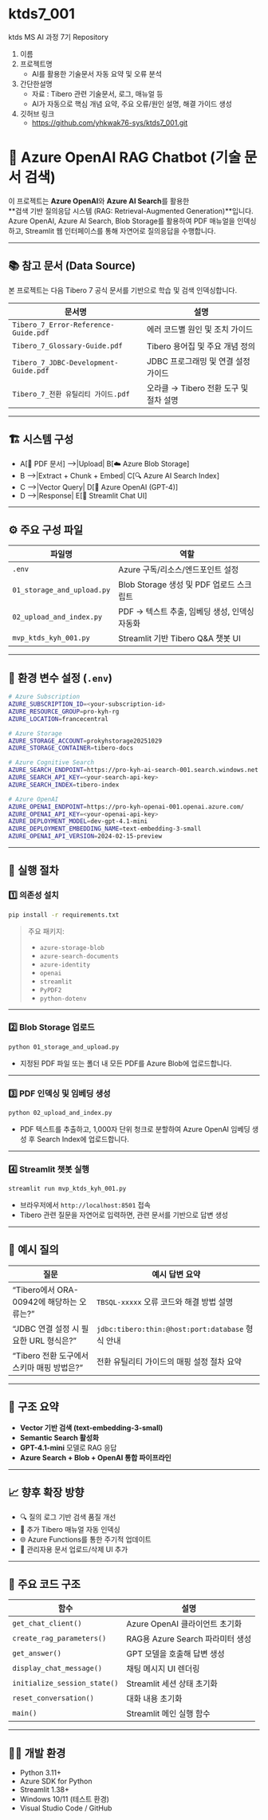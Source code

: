 # ktds7_001
ktds MS AI 과정 7기 Repository


1. 이름
2. 프로젝트명
   - AI를 활용한 기술문서 자동 요약 및 오류 분석
3. 간단한설명
   - 자료 : Tibero 관련 기술문서, 로그, 매뉴얼 등
   - AI가 자동으로 핵심 개념 요약, 주요 오류/원인 설명, 해결 가이드 생성
4. 깃허브 링크
   - https://github.com/yhkwak76-sys/ktds7_001.git


# 🤖 Azure OpenAI RAG Chatbot (기술 문서 검색)

이 프로젝트는 **Azure OpenAI**와 **Azure AI Search**를 활용한  
**검색 기반 질의응답 시스템 (RAG: Retrieval-Augmented Generation)**입니다.  
Azure OpenAI, Azure AI Search, Blob Storage를 활용하여 PDF 매뉴얼을 인덱싱하고, Streamlit 웹 인터페이스를 통해 자연어로 질의응답을 수행합니다.

---

## 📚 참고 문서 (Data Source)

본 프로젝트는 다음 Tibero 7 공식 문서를 기반으로 학습 및 검색 인덱싱합니다.

| 문서명 | 설명 |
|--------|------|
| `Tibero_7_Error-Reference-Guide.pdf` | 에러 코드별 원인 및 조치 가이드 |
| `Tibero_7_Glossary-Guide.pdf` | Tibero 용어집 및 주요 개념 정의 |
| `Tibero_7_JDBC-Development-Guide.pdf` | JDBC 프로그래밍 및 연결 설정 가이드 |
| `Tibero_7_전환 유틸리티 가이드.pdf` | 오라클 → Tibero 전환 도구 및 절차 설명 |

---

## 🏗️ 시스템 구성
- A[📄 PDF 문서] -->|Upload| B[☁️ Azure Blob Storage]
- B -->|Extract + Chunk + Embed| C[🔍 Azure AI Search Index]
- C -->|Vector Query| D[🤖 Azure OpenAI (GPT-4)]
- D -->|Response| E[💬 Streamlit Chat UI]


---

## ⚙️ 주요 구성 파일

| 파일명 | 역할 |
|--------|------|
| `.env` | Azure 구독/리소스/엔드포인트 설정 |
| `01_storage_and_upload.py` | Blob Storage 생성 및 PDF 업로드 스크립트 |
| `02_upload_and_index.py` | PDF → 텍스트 추출, 임베딩 생성, 인덱싱 자동화 |
| `mvp_ktds_kyh_001.py` | Streamlit 기반 Tibero Q&A 챗봇 UI |

---

## 🧩 환경 변수 설정 (`.env`)

```bash
# Azure Subscription
AZURE_SUBSCRIPTION_ID=<your-subscription-id>
AZURE_RESOURCE_GROUP=pro-kyh-rg
AZURE_LOCATION=francecentral

# Azure Storage
AZURE_STORAGE_ACCOUNT=prokyhstorage20251029
AZURE_STORAGE_CONTAINER=tibero-docs

# Azure Cognitive Search
AZURE_SEARCH_ENDPOINT=https://pro-kyh-ai-search-001.search.windows.net
AZURE_SEARCH_API_KEY=<your-search-api-key>
AZURE_SEARCH_INDEX=tibero-index

# Azure OpenAI
AZURE_OPENAI_ENDPOINT=https://pro-kyh-openai-001.openai.azure.com/
AZURE_OPENAI_API_KEY=<your-openai-api-key>
AZURE_DEPLOYMENT_MODEL=dev-gpt-4.1-mini
AZURE_DEPLOYMENT_EMBEDDING_NAME=text-embedding-3-small
AZURE_OPENAI_API_VERSION=2024-02-15-preview
```

---

## 🚀 실행 절차

### 1️⃣ 의존성 설치

```bash
pip install -r requirements.txt
```

> 주요 패키지:
> - `azure-storage-blob`
> - `azure-search-documents`
> - `azure-identity`
> - `openai`
> - `streamlit`
> - `PyPDF2`
> - `python-dotenv`

---

### 2️⃣ Blob Storage 업로드

```bash
python 01_storage_and_upload.py
```
- 지정된 PDF 파일 또는 폴더 내 모든 PDF를 Azure Blob에 업로드합니다.

---

### 3️⃣ PDF 인덱싱 및 임베딩 생성

```bash
python 02_upload_and_index.py
```
- PDF 텍스트를 추출하고, 1,000자 단위 청크로 분할하여 Azure OpenAI 임베딩 생성 후 Search Index에 업로드합니다.

---

### 4️⃣ Streamlit 챗봇 실행

```bash
streamlit run mvp_ktds_kyh_001.py
```
- 브라우저에서 `http://localhost:8501` 접속  
- Tibero 관련 질문을 자연어로 입력하면, 관련 문서를 기반으로 답변 생성

---

## 💬 예시 질의

| 질문 | 예시 답변 요약 |
|------|----------------|
| “Tibero에서 ORA-00942에 해당하는 오류는?” | `TBSQL-xxxxx` 오류 코드와 해결 방법 설명 |
| “JDBC 연결 설정 시 필요한 URL 형식은?” | `jdbc:tibero:thin:@host:port:database` 형식 안내 |
| “Tibero 전환 도구에서 스키마 매핑 방법은?” | 전환 유틸리티 가이드의 매핑 설정 절차 요약 |

---

## 🧠 구조 요약

- **Vector 기반 검색 (text-embedding-3-small)**
- **Semantic Search 활성화**
- **GPT-4.1-mini** 모델로 RAG 응답
- **Azure Search + Blob + OpenAI 통합 파이프라인**

---

## 📈 향후 확장 방향

- 🔍 질의 로그 기반 검색 품질 개선
- 🧩 추가 Tibero 매뉴얼 자동 인덱싱
- 🌐 Azure Functions를 통한 주기적 업데이트
- 💬 관리자용 문서 업로드/삭제 UI 추가

---

## 🧱 주요 코드 구조

| 함수 | 설명 |
|------|------|
| `get_chat_client()` | Azure OpenAI 클라이언트 초기화 |
| `create_rag_parameters()` | RAG용 Azure Search 파라미터 생성 |
| `get_answer()` | GPT 모델을 호출해 답변 생성 |
| `display_chat_message()` | 채팅 메시지 UI 렌더링 |
| `initialize_session_state()` | Streamlit 세션 상태 초기화 |
| `reset_conversation()` | 대화 내용 초기화 |
| `main()` | Streamlit 메인 실행 함수 |

---

## 👨‍💻 개발 환경

- Python 3.11+
- Azure SDK for Python
- Streamlit 1.38+
- Windows 10/11 (테스트 환경)
- Visual Studio Code / GitHub

